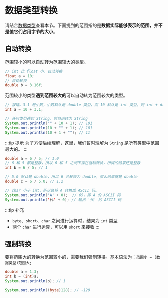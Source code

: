 # 数据类型转换

请结合[数据类型]("./data-type.html")查看本节。下面提到的范围指的是**数据实际能够表示的范围，并不是值它们占用字节的大小**。

## 自动转换

范围较小的可以自动转为范围较大的类型。

```java
// int 比 float 小，自动转换
float a = 10;  
// 自动转换
double b = 3.16f;
```
范围较小的类型**遇到范围较大的**可以自动转为范围较大的类型。
```java
// 报错。3.1 是小数，小数默认是 double 类型，而 10 默认是 int 类型，则 int + double 最后是 double 类型。
int a = 10 + 3.1;
```
```java
// 任何类型遇到 String，则自动转为 String
System.out.println("" + 10 + 1); // 101
System.out.println(10 + "" + 1); // 101
System.out.println(10 + 1 + ""); // 11
```
:::tip 提示
为了方便后续理解，这里，我们暂时理解为 `String` 是所有类型中范围最大的。
:::

```java
double a = 6 / 5; // 1.0
// 6 和 5 都是整数，所以 6 和 5 之间不存在强制转换，所得的结果还是整数
int b = 6 / 5; // 1

// 5.0 默认是 double，所以 6 会转换为 double，那么结果就是 double
double c = 6 / 5.0; // 1.2
```
```java
// char 小于 int，所以会将 A 转换成 ASCII 码。
System.out.println('A' + 0);  // 65，即 A 的 ASCII 码
System.out.println('代' + 0); // 输出 '代' 的 ASCII 码
```
:::tip 补充  
- `byte`、`short`、`char` 之间进行运算时，结果为 `int` 类型 
- 两个 `char` 进行运算，可以用 `short` 来接收
:::

## 强制转换

要将范围大的转换为范围较小的，需要我们强制转换。基本语法为：`范围小 = (数据类型)范围大;`

```java
double a = 1.3;
int b = (int)a;
System.out.println(b); // 1
```
```java
System.out.println((byte)128); // -128
```
